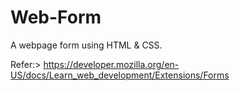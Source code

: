 # Web-Form
A webpage form using HTML & CSS.  

Refer:> https://developer.mozilla.org/en-US/docs/Learn_web_development/Extensions/Forms
